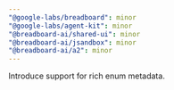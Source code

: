 ```yaml
---
"@google-labs/breadboard": minor
"@google-labs/agent-kit": minor
"@breadboard-ai/shared-ui": minor
"@breadboard-ai/jsandbox": minor
"@breadboard-ai/a2": minor
---
```


Introduce support for rich enum metadata.
